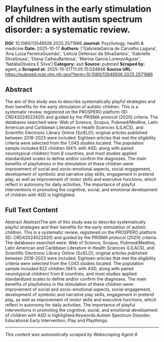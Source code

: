 # Playfulness in the early stimulation of children with autism spectrum disorder: a systematic review.

**DOI:** 10.1080/13548506.2025.2571986
**Journal:** Psychology, health & medicine
**Date:** 2025-10-17
**Authors:** ['GabrielaGarcia de Carvalho Laguna', 'Ana Luiza FerreiraGusmão', 'Letícia Defensor da SilvaSantos', 'Gabrielle SilvaSousa', 'Diana CalhauBarbosa', 'Marina Garcia LorenzoAguiar', 'NatáliaOliveira E Silva']
**Category:** asd
**Source:** pubmed
**Scraped by:** agent_a
**Scraped at:** 2025-10-21T11:05:15.034846
**Source URL:** https://pubmed.ncbi.nlm.nih.gov/?term=10.1080/13548506.2025.2571986

## Abstract

The aim of this study was to describe systematically playful strategies and their benefits for the early stimulation of autistic children. This is a systematic review, registered on the PROSPERO platform (ID: CRD42024522420) and guided by the PRISMA protocol (2020) criteria. The databases searched were: Web of Science, Scopus, Pubmed/Medline, Latin American and Caribbean Literature in Health Sciences (LILACS), and Scientific Electronic Library Online (SciELO); original articles published between 2018-2023 were included. Eighteen articles that met the eligibility criteria were selected from the 1,043 studies located. The population sample included 822 children (94% with ASD, along with paired neurotypical children) from 8 countries, and most studies applied standardized scales to define and/or confirm the diagnoses. The main benefits of playfulness in the stimulation of these children were: improvement of social and socio-emotional aspects, social engagement, development of symbolic and narrative play skills, engagement in pretend play, as well as improvement of motor skills and executive functions, which reflect in autonomy for daily activities. The importance of playful interventions in promoting the cognitive, social, and emotional development of children with ASD is highlighted.

## Full Text Content

Abstract AbstractThe aim of this study was to describe systematically playful strategies and their benefits for the early stimulation of autistic children. This is a systematic review, registered on the PROSPERO platform (ID: CRD42024522420) and guided by the PRISMA protocol (2020) criteria. The databases searched were: Web of Science, Scopus, Pubmed/Medline, Latin American and Caribbean Literature in Health Sciences (LILACS), and Scientific Electronic Library Online (SciELO); original articles published between 2018-2023 were included. Eighteen articles that met the eligibility criteria were selected from the 1,043 studies located. The population sample included 822 children (94% with ASD, along with paired neurotypical children) from 8 countries, and most studies applied standardized scales to define and/or confirm the diagnoses. The main benefits of playfulness in the stimulation of these children were: improvement of social and socio-emotional aspects, social engagement, development of symbolic and narrative play skills, engagement in pretend play, as well as improvement of motor skills and executive functions, which reflect in autonomy for daily activities. The importance of playful interventions in promoting the cognitive, social, and emotional development of children with ASD is highlighted.Keywords:Autism Spectrum Disorder; Educational Early Intervention; Play and Playthings.

---
*This content was automatically scraped by Webscraping Agent A*

